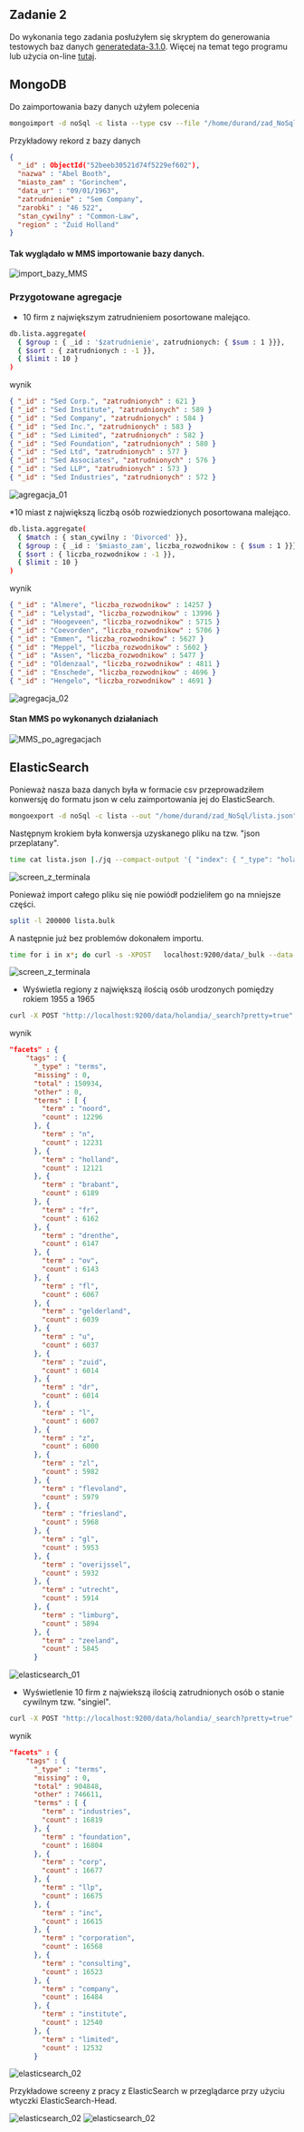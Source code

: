 ## Zadanie 2

Do wykonania tego zadania posłużyłem się skryptem do generowania testowych baz danych [generatedata-3.1.0](https://codeload.github.com/benkeen/generatedata/zip/3.1.0). Więcej na temat tego programu lub użycia on-line [tutaj](http://www.generatedata.com).

## MongoDB

Do zaimportowania bazy danych użyłem polecenia
```sh
mongoimport -d noSql -c lista --type csv --file "/home/durand/zad_NoSql/data_personal_ned.csv" --headerline
```

Przykładowy rekord z bazy danych
```json
{
  "_id" : ObjectId("52beeb30521d74f5229ef602"),
  "nazwa" : "Abel Booth",
  "miasto_zam" : "Gorinchem",
  "data_ur" : "09/01/1963",
  "zatrudnienie" : "Sem Company",
  "zarobki" : "46 522",
  "stan_cywilny" : "Common-Law",
  "region" : "Zuid Holland"
}
```
#### Tak wyglądało w MMS importowanie bazy danych.

![import_bazy_MMS](../../images/jgalka/do_bazy.png)

### Przygotowane agregacje

* 10 firm z największym zatrudnieniem posortowane malejąco.

```sh
db.lista.aggregate(
  { $group : { _id : '$zatrudnienie', zatrudnionych: { $sum : 1 }}},
  { $sort : { zatrudnionych : -1 }},
  { $limit : 10 }
)
```

wynik

```json
{ "_id" : "Sed Corp.", "zatrudnionych" : 621 }
{ "_id" : "Sed Institute", "zatrudnionych" : 589 }
{ "_id" : "Sed Company", "zatrudnionych" : 584 }
{ "_id" : "Sed Inc.", "zatrudnionych" : 583 }
{ "_id" : "Sed Limited", "zatrudnionych" : 582 }
{ "_id" : "Sed Foundation", "zatrudnionych" : 580 }
{ "_id" : "Sed Ltd", "zatrudnionych" : 577 }
{ "_id" : "Sed Associates", "zatrudnionych" : 576 }
{ "_id" : "Sed LLP", "zatrudnionych" : 573 }
{ "_id" : "Sed Industries", "zatrudnionych" : 572 }
```

![agregacja_01](../../images/jgalka/agregacja01.png)

*10 miast z największą liczbą osób rozwiedzionych posortowana malejąco.

```sh
db.lista.aggregate(
  { $match : { stan_cywilny : 'Divorced' }},
  { $group : { _id : '$miasto_zam', liczba_rozwodnikow : { $sum : 1 }}},
  { $sort : { liczba_rozwodnikow : -1 }},
  { $limit : 10 }
)
```

wynik

```json
{ "_id" : "Almere", "liczba_rozwodnikow" : 14257 }
{ "_id" : "Lelystad", "liczba_rozwodnikow" : 13996 }
{ "_id" : "Hoogeveen", "liczba_rozwodnikow" : 5715 }
{ "_id" : "Coevorden", "liczba_rozwodnikow" : 5706 }
{ "_id" : "Emmen", "liczba_rozwodnikow" : 5627 }
{ "_id" : "Meppel", "liczba_rozwodnikow" : 5602 }
{ "_id" : "Assen", "liczba_rozwodnikow" : 5477 }
{ "_id" : "Oldenzaal", "liczba_rozwodnikow" : 4811 }
{ "_id" : "Enschede", "liczba_rozwodnikow" : 4696 }
{ "_id" : "Hengelo", "liczba_rozwodnikow" : 4691 }
```

![agregacja_02](../../images/jgalka/agregacja02.png)

#### Stan MMS po wykonanych działaniach

![MMS_po_agregacjach](../../images/jgalka/po_agregacji.png)

## ElasticSearch

Ponieważ nasza baza danych była w formacie csv przeprowadziłem konwersję do formatu json w celu zaimportowania jej do ElasticSearch.

```sh
mongoexport -d noSql -c lista --out "/home/durand/zad_NoSql/lista.json"
```
Następnym krokiem była konwersja uzyskanego pliku na tzw. "json przeplatany".

```sh
time cat lista.json |./jq --compact-output '{ "index": { "_type": "holandia" } }, .' > lista.bulk
```

![screen_z_terminala](../../images/jgalka/Tworzenie_jsona_przeplatanego.png)

Ponieważ import całego pliku się nie powiódł podzieliłem go na mniejsze części.

```sh
split -l 200000 lista.bulk
```

A następnie już bez problemów dokonałem importu.
```sh
time for i in x*; do curl -s -XPOST   localhost:9200/data/_bulk --data-binary @$i; done
```
![screen_z_terminala](../../images/jgalka/Import_do_ES.png)

* Wyświetla regiony z największą ilością osób urodzonych pomiędzy rokiem 1955 a 1965

```sh
curl -X POST "http://localhost:9200/data/holandia/_search?pretty=true" -d '{"query":{"range":{"holandia.data_ur":{"from":"1955","to":"1965"}}}, "facets":{"tags":{"terms":{"field":"region", "size": 30}}}}'
```

wynik
```json
"facets" : {
    "tags" : {
      "_type" : "terms",
      "missing" : 0,
      "total" : 150934,
      "other" : 0,
      "terms" : [ {
        "term" : "noord",
        "count" : 12296
      }, {
        "term" : "n",
        "count" : 12231
      }, {
        "term" : "holland",
        "count" : 12121
      }, {
        "term" : "brabant",
        "count" : 6189
      }, {
        "term" : "fr",
        "count" : 6162
      }, {
        "term" : "drenthe",
        "count" : 6147
      }, {
        "term" : "ov",
        "count" : 6143
      }, {
        "term" : "fl",
        "count" : 6067
      }, {
        "term" : "gelderland",
        "count" : 6039
      }, {
        "term" : "u",
        "count" : 6037
      }, {
        "term" : "zuid",
        "count" : 6014
      }, {
        "term" : "dr",
        "count" : 6014
      }, {
        "term" : "l",
        "count" : 6007
      }, {
        "term" : "z",
        "count" : 6000
      }, {
        "term" : "zl",
        "count" : 5982
      }, {
        "term" : "flevoland",
        "count" : 5979
      }, {
        "term" : "friesland",
        "count" : 5968
      }, {
        "term" : "gl",
        "count" : 5953
      }, {
        "term" : "overijssel",
        "count" : 5932
      }, {
        "term" : "utrecht",
        "count" : 5914
      }, {
        "term" : "limburg",
        "count" : 5894
      }, {
        "term" : "zeeland",
        "count" : 5845
      }
```

![elasticsearch_01](../../images/jgalka/ES_agr_01.png)

* Wyświetlenie 10 firm z najwiekszą ilością zatrudnionych osób o stanie cywilnym tzw. "singiel".

```sh
curl -X POST "http://localhost:9200/data/holandia/_search?pretty=true" -d '{"query":{"query_string":{"default_field":"stan_cywilny","query":"single"}}, "facets":{"tags":{"terms":{"field":"zatrudnienie", "size": 10}}}}'
```
wynik

```json
"facets" : {
    "tags" : {
      "_type" : "terms",
      "missing" : 0,
      "total" : 904848,
      "other" : 746611,
      "terms" : [ {
        "term" : "industries",
        "count" : 16819
      }, {
        "term" : "foundation",
        "count" : 16804
      }, {
        "term" : "corp",
        "count" : 16677
      }, {
        "term" : "llp",
        "count" : 16675
      }, {
        "term" : "inc",
        "count" : 16615
      }, {
        "term" : "corporation",
        "count" : 16568
      }, {
        "term" : "consulting",
        "count" : 16523
      }, {
        "term" : "company",
        "count" : 16484
      }, {
        "term" : "institute",
        "count" : 12540
      }, {
        "term" : "limited",
        "count" : 12532
      }
```

![elasticsearch_02](../../images/jgalka/ES_agr_02.png)

Przykładowe screeny z pracy z ElasticSearch w przeglądarce przy użyciu wtyczki ElasticSearch-Head. 

![elasticsearch_02](../../images/jgalka/screen_ES2.png)
![elasticsearch_02](../../images/jgalka/screen_ES.png)

